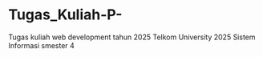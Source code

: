 # Tugas_Kuliah-P-
Tugas kuliah web development tahun 2025
Telkom University 2025 Sistem Informasi smester 4

